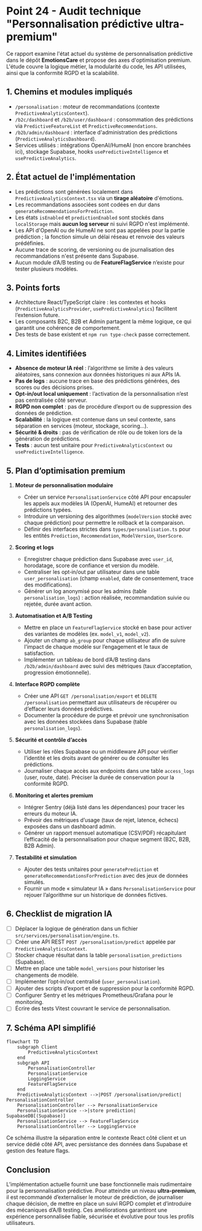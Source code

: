 # Point 24 - Audit technique "Personnalisation prédictive ultra-premium"

Ce rapport examine l'état actuel du système de personnalisation prédictive dans le dépôt **EmotionsCare** et propose des axes d'optimisation premium. L'étude couvre la logique métier, la modularité du code, les API utilisées, ainsi que la conformité RGPD et la scalabilité.

## 1. Chemins et modules impliqués

- `/personalisation` : moteur de recommandations (contexte `PredictiveAnalyticsContext`).
- `/b2c/dashboard` et `/b2b/user/dashboard` : consommation des prédictions via `PredictiveFeatureList` et `PredictiveRecommendations`.
- `/b2b/admin/dashboard` : interface d'administration des prédictions (`PredictiveAnalyticsDashboard`).
- Services utilisés : intégrations OpenAI/HumeAI (non encore branchées ici), stockage Supabase, hooks `usePredictiveIntelligence` et `usePredictiveAnalytics`.

## 2. État actuel de l'implémentation

- Les prédictions sont générées localement dans `PredictiveAnalyticsContext.tsx` via un **tirage aléatoire** d'émotions.
- Les recommandations associées sont codées en dur dans `generateRecommendationsForPrediction`.
- Les états `isEnabled` et `predictionEnabled` sont stockés dans `localStorage` mais **aucun log serveur** ni suivi RGPD n'est implémenté.
- Les API d'OpenAI ou de HumeAI ne sont pas appelées pour la partie prédiction ; la fonction simule un délai réseau et renvoie des valeurs prédéfinies.
- Aucune trace de scoring, de versioning ou de journalisation des recommandations n'est présente dans Supabase.
- Aucun module d’A/B testing ou de **FeatureFlagService** n’existe pour tester plusieurs modèles.

## 3. Points forts

- Architecture React/TypeScript claire : les contextes et hooks (`PredictiveAnalyticsProvider`, `usePredictiveAnalytics`) facilitent l’extension future.
- Les composants B2C, B2B et Admin partagent la même logique, ce qui garantit une cohérence de comportement.
- Des tests de base existent et `npm run type-check` passe correctement.

## 4. Limites identifiées

- **Absence de moteur IA réel** : l’algorithme se limite à des valeurs aléatoires, sans connexion aux données historiques ni aux APIs IA.
- **Pas de logs** : aucune trace en base des prédictions générées, des scores ou des décisions prises.
- **Opt‑in/out local uniquement** : l’activation de la personnalisation n’est pas centralisée côté serveur.
- **RGPD non complet** : pas de procédure d’export ou de suppression des données de prédiction.
- **Scalabilité** : la logique est contenue dans un seul contexte, sans séparation en services (moteur, stockage, scoring…).
- **Sécurité & droits** : pas de vérification de rôle ou de token lors de la génération de prédictions.
- **Tests** : aucun test unitaire pour `PredictiveAnalyticsContext` ou `usePredictiveIntelligence`.

## 5. Plan d’optimisation premium

1. **Moteur de personnalisation modulaire**
   - Créer un service `PersonalisationService` côté API pour encapsuler les appels aux modèles IA (OpenAI, HumeAI) et retourner des prédictions typées.
   - Introduire un versioning des algorithmes (`modelVersion` stocké avec chaque prédiction) pour permettre le rollback et la comparaison.
   - Définir des interfaces strictes dans `types/personalisation.ts` pour les entités `Prediction`, `Recommendation`, `ModelVersion`, `UserScore`.

2. **Scoring et logs**
   - Enregistrer chaque prédiction dans Supabase avec `user_id`, horodatage, score de confiance et version du modèle.
   - Centraliser les opt‑in/out par utilisateur dans une table `user_personalisation` (champ `enabled`, date de consentement, trace des modifications).
   - Générer un log anonymisé pour les admins (table `personalisation_logs`) : action réalisée, recommandation suivie ou rejetée, durée avant action.

3. **Automatisation et A/B Testing**
   - Mettre en place un `FeatureFlagService` stocké en base pour activer des variantes de modèles (ex. `model_v1`, `model_v2`).
   - Ajouter un champ `ab_group` pour chaque utilisateur afin de suivre l’impact de chaque modèle sur l’engagement et le taux de satisfaction.
   - Implémenter un tableau de bord d’A/B testing dans `/b2b/admin/dashboard` avec suivi des métriques (taux d’acceptation, progression émotionnelle).

4. **Interface RGPD complète**
   - Créer une API `GET /personalisation/export` et `DELETE /personalisation` permettant aux utilisateurs de récupérer ou d’effacer leurs données prédictives.
   - Documenter la procédure de purge et prévoir une synchronisation avec les données stockées dans Supabase (table `personalisation_logs`).

5. **Sécurité et contrôle d’accès**
   - Utiliser les rôles Supabase ou un middleware API pour vérifier l’identité et les droits avant de générer ou de consulter les prédictions.
   - Journaliser chaque accès aux endpoints dans une table `access_logs` (user, route, date). Préciser la durée de conservation pour la conformité RGPD.

6. **Monitoring et alertes premium**
   - Intégrer Sentry (déjà listé dans les dépendances) pour tracer les erreurs du moteur IA.
   - Prévoir des métriques d’usage (taux de rejet, latence, échecs) exposées dans un dashboard admin.
   - Générer un rapport mensuel automatique (CSV/PDF) récapitulant l’efficacité de la personnalisation pour chaque segment (B2C, B2B, B2B Admin).

7. **Testabilité et simulation**
   - Ajouter des tests unitaires pour `generatePrediction` et `generateRecommendationsForPrediction` avec des jeux de données simulés.
   - Fournir un mode « simulateur IA » dans `PersonalisationService` pour rejouer l’algorithme sur un historique de données fictives.

## 6. Checklist de migration IA

- [ ] Déplacer la logique de génération dans un fichier `src/services/personalisation/engine.ts`.
- [ ] Créer une API REST `POST /personalisation/predict` appelée par `PredictiveAnalyticsContext`.
- [ ] Stocker chaque résultat dans la table `personalisation_predictions` (Supabase).
- [ ] Mettre en place une table `model_versions` pour historiser les changements de modèle.
- [ ] Implémenter l’opt‑in/out centralisé (`user_personalisation`).
- [ ] Ajouter des scripts d’export et de suppression pour la conformité RGPD.
- [ ] Configurer Sentry et les métriques Prometheus/Grafana pour le monitoring.
- [ ] Écrire des tests Vitest couvrant le service de personnalisation.

## 7. Schéma API simplifié

```mermaid
flowchart TD
    subgraph Client
        PredictiveAnalyticsContext
    end
    subgraph API
        PersonalisationController
        PersonalisationService
        LoggingService
        FeatureFlagService
    end
    PredictiveAnalyticsContext -->|POST /personalisation/predict| PersonalisationController
    PersonalisationController --> PersonalisationService
    PersonalisationService -->|store prediction| SupabaseDB[(Supabase)]
    PersonalisationService --> FeatureFlagService
    PersonalisationController --> LoggingService
```

Ce schéma illustre la séparation entre le contexte React côté client et un service dédié côté API, avec persistance des données dans Supabase et gestion des feature flags.

## Conclusion

L’implémentation actuelle fournit une base fonctionnelle mais rudimentaire pour la personnalisation prédictive. Pour atteindre un niveau **ultra-premium**, il est recommandé d’externaliser le moteur de prédiction, de journaliser chaque décision, de mettre en place un suivi RGPD complet et d’introduire des mécaniques d’A/B testing. Ces améliorations garantiront une expérience personnalisée fiable, sécurisée et évolutive pour tous les profils utilisateurs.

